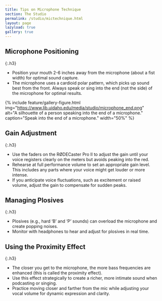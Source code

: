 ```yaml
---
title: Tips on Microphone Technique
section: The Studio
permalink: /studio/mictechnique.html
layout: page
lazyload: true
gallery: true
---
```


## Microphone Positioning
{:.h3}
- Position your mouth 2-6 inches away from the microphone (about a fist width) for optimal sound capture.
- The microphone uses a cardioid polar pattern, which picks up sound best from the front. Always speak or sing into the end (not the side) of the microphone for optimal results. 

{% include feature/gallery-figure.html img="https://www.lib.uidaho.edu/media/studio/microphone_end.png" alt="A silhouette of a person speaking into the end of a microphone." caption="Speak into the end of a microphone." width="50%" %}</li>

## Gain Adjustment
{:.h3}
- Use the faders on the RØDECaster Pro II to adjust the gain until your voice registers clearly on the meters but avoids peaking into the red.
- Rehearse at full performance volume to set an appropriate gain level. This includes any parts where your voice might get louder or more intense.
- If you anticipate voice fluctuations, such as excitement or raised volume, adjust the gain to compensate for sudden peaks.

## Managing Plosives
{:.h3}
- Plosives (e.g., hard ‘B’ and ‘P’ sounds) can overload the microphone and create popping noises.
- Monitor with headphones to hear and adjust for plosives in real time.

## Using the Proximity Effect
{:.h3}
- The closer you get to the microphone, the more bass frequencies are enhanced (this is called the proximity effect).
- Use this effect strategically to create a richer, more intimate sound when podcasting or singing.
- Practice moving closer and farther from the mic while adjusting your vocal volume for dynamic expression and clarity.